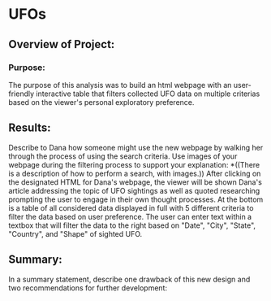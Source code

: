 # UFOs

## Overview of Project: 
### Purpose:
The purpose of this analysis was to build an html webpage with an user-friendly interactive table that filters collected UFO data on multiple criterias based on the viewer's personal exploratory preference. 

## Results: 
Describe to Dana how someone might use the new webpage by walking her through the process of using the search criteria. Use images of your webpage during the filtering process to support your explanation:
*((There is a description of how to perform a search, with images.))
After clicking on the designated HTML for Dana's webpage, the viewer will be shown Dana's article addressing the topic of UFO sightings as well as quoted researching prompting the user to engage in their own thought processes. 
At the bottom is a table of all considered data displayed in full with 5 different criteria to filter the data based on user preference. 
The user can enter text within a textbox that will filter the data to the right based on "Date", "City", "State", "Country", and "Shape" of sighted UFO.  

## Summary: 
In a summary statement, describe one drawback of this new design and two recommendations for further development:
